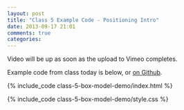 ```yaml
---
layout: post
title: "Class 5 Example Code - Positioning Intro"
date: 2013-09-17 21:01
comments: true
categories: 
---
```


Video will be up as soon as the upload to Vimeo completes.

Example code from class today is below, or
[on Github](https://github.com/mkornblum/de271-fa13/tree/master/source/downloads/code/class-5-box-model-demo).

{% include_code class-5-box-model-demo/index.html %}

{% include_code class-5-box-model-demo/style.css %}
